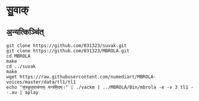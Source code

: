# सु॒वाक्
## अ॒न्यत्किञ्चि॑त्
    git clone https://github.com/031323/suvak.git
    git clone https://github.com/031323/MBROLA.git
    cd MBROLA
    make
    cd ../suvak
    make
    wget https://raw.githubusercontent.com/numediart/MBROLA-voices/master/data/tl1/tl1
    echo "सं॒स्कृ॒त॒वाच॑नाय॒ यन्त्र॑मि॒दम्।" | ./vackm | ../MBROLA/Bin/mbrola -e -v 3 tl1 - -.au | aplay
